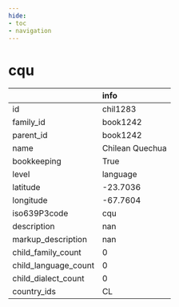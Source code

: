 ```yaml
---
hide:
- toc
- navigation
---
```

# cqu
|                      | info            |
|:---------------------|:----------------|
| id                   | chil1283        |
| family_id            | book1242        |
| parent_id            | book1242        |
| name                 | Chilean Quechua |
| bookkeeping          | True            |
| level                | language        |
| latitude             | -23.7036        |
| longitude            | -67.7604        |
| iso639P3code         | cqu             |
| description          | nan             |
| markup_description   | nan             |
| child_family_count   | 0               |
| child_language_count | 0               |
| child_dialect_count  | 0               |
| country_ids          | CL              |